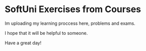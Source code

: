 <h1>SoftUni Exercises from Courses</h1> 
<p>Im uploading my learning proccess here, problems and exams.</p>
<p>I hope that it will be helpful to someone.</p>
<p>Have a great day!</p>
